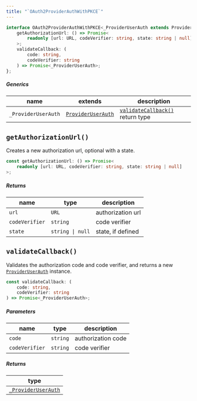 ```yaml
---
title: "`OAuth2ProviderAuthWithPKCE`"
---
```


```ts
interface OAuth2ProviderAuthWithPKCE<_ProviderUserAuth extends ProviderUserAuth> {
	getAuthorizationUrl: () => Promise<
		readonly [url: URL, codeVerifier: string, state: string | null]
	>;
	validateCallback: (
		code: string,
		codeVerifier: string
	) => Promise<_ProviderUserAuth>;
};
```

##### Generics

| name                | extends                                                            | description                                           |
| ------------------- | ------------------------------------------------------------------ | ----------------------------------------------------- |
| `_ProviderUserAuth` | [`ProviderUserAuth`](/reference/oauth/interfaces/provideruserauth) | [`validateCallback()`](#validatecallback) return type |

## `getAuthorizationUrl()`

Creates a new authorization url, optional with a state.

```ts
const getAuthorizationUrl: () => Promise<
	readonly [url: URL, codeVerifier: string, state: string | null]
>;
```

##### Returns

| name           | type             | description       |
| -------------- | ---------------- | ----------------- |
| `url`          | `URL`            | authorization url |
| `codeVerifier` | `string`         | code verifier     |
| `state`        | `string \| null` | state, if defined |

## `validateCallback()`

Validates the authorization code and code verifier, and returns a new [`ProviderUserAuth`](/reference/oauth/interfaces/provideruserauth) instance.

```ts
const validateCallback: (
	code: string,
	codeVerifier: string
) => Promise<_ProviderUserAuth>;
```

##### Parameters

| name           | type     | description        |
| -------------- | -------- | ------------------ |
| `code`         | `string` | authorization code |
| `codeVerifier` | `string` | code verifier      |

##### Returns

| type                             |
| -------------------------------- |
| [`_ProviderUserAuth`](#generics) |
